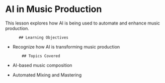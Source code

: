 # AI in Music Production

This lesson explores how AI is being used to automate and enhance music production.


          ## Learning Objectives
- Recognize how AI is transforming music production


          ## Topics Covered
- AI-based music composition
- Automated Mixing and Mastering